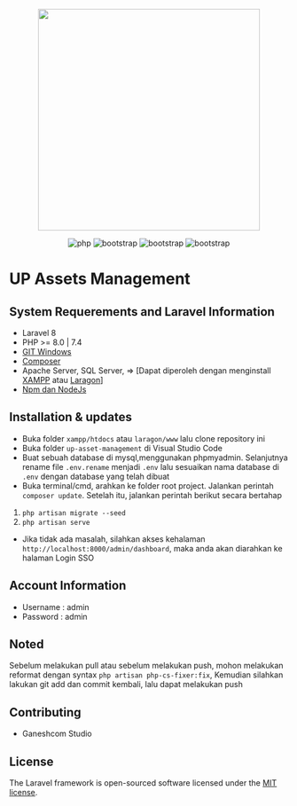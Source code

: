 <p align="center"><a href="https://laravel.com" target="_blank"><img src="https://raw.githubusercontent.com/laravel/art/master/logo-lockup/5%20SVG/2%20CMYK/1%20Full%20Color/laravel-logolockup-cmyk-red.svg" width="400"></a></p>

<p align="center">
<img alt="php" src="https://img.shields.io/badge/PHP-777BB4?style=for-the-badge&logo=php&logoColor=white"> <img alt="bootstrap" src="https://img.shields.io/badge/Bootstrap-563D7C?style=for-the-badge&logo=bootstrap&logoColor=white"> <img alt="bootstrap" src="https://img.shields.io/badge/jQuery-0769AD?style=for-the-badge&logo=jquery&logoColor=white"> <img alt="bootstrap" src="https://img.shields.io/badge/Laravel-FF2D20?style=for-the-badge&logo=laravel&logoColor=white">
</p>

# UP Assets Management

## System Requerements and Laravel Information

-   Laravel 8
-   PHP >= 8.0 | 7.4
-   [GIT Windows](https://git-scm.com/download/win)
-   [Composer](https://getcomposer.org/download/)
-   Apache Server, SQL Server, => [Dapat diperoleh dengan menginstall [XAMPP](https://www.apachefriends.org/download.html) atau [Laragon](https://laragon.org/download/index.html)]
-   [Npm dan NodeJs](https://nodejs.org/en/)

## Installation & updates

-   Buka folder `xampp/htdocs` atau `laragon/www` lalu clone repository ini
-   Buka folder `up-asset-management` di Visual Studio Code
-   Buat sebuah database di mysql,menggunakan phpmyadmin. Selanjutnya rename file `.env.rename` menjadi `.env` lalu sesuaikan nama database di `.env` dengan database yang telah dibuat
-   Buka terminal/cmd, arahkan ke folder root project. Jalankan perintah `composer update`. Setelah itu, jalankan perintah berikut secara bertahap

1. `php artisan migrate --seed`
2. `php artisan serve`

-   Jika tidak ada masalah, silahkan akses kehalaman `http://localhost:8000/admin/dashboard`, maka anda akan diarahkan ke halaman Login SSO

## Account Information

-   Username : admin
-   Password : admin

## Noted

Sebelum melakukan pull atau sebelum melakukan push, mohon melakukan reformat dengan syntax `php artisan php-cs-fixer:fix`, Kemudian silahkan lakukan git add dan commit kembali, lalu dapat melakukan push

## Contributing

-   Ganeshcom Studio

## License

The Laravel framework is open-sourced software licensed under the [MIT license](https://opensource.org/licenses/MIT).
